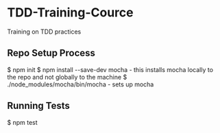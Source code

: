 # TDD-Training-Cource
Training on TDD practices
## Repo Setup Process
$ npm init
$ npm install --save-dev mocha      - this installs mocha locally to the repo and not globally to the machine
$ ./node_modules/mocha/bin/mocha    - sets up mocha

## Running Tests
$ npm test
